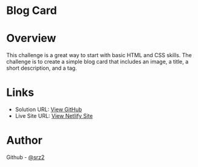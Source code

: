 Blog Card
=========

# Overview
This challenge is a great way to start with basic HTML and CSS skills. The challenge is to create a simple blog card that includes an image, a title, a short description, and a tag.

# Links
- Solution URL: [View GitHub](https://github.com/srz2/DC-Blog-Card)
- Live Site URL: [View Netlify Site](https://euphonious-gaufre-39bdc3.netlify.app/)

# Author
Github - [@srz2](https://github.com/srz2)